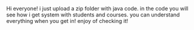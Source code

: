 Hi everyone!
i just upload a zip folder with java code.
in the code you will see how i get system with students and courses.
you can understand everything when you get in!
enjoy of checking it!
